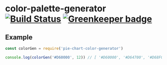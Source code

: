# color-palette-generator [![Build Status](https://travis-ci.org/tiborv/color-palette-generator.svg?branch=master)](https://travis-ci.org/tiborv/color-palette-generator) [![Greenkeeper badge](https://badges.greenkeeper.io/tiborv/color-palette-generator.svg?token=e2196b0ecb06015f7be45d5099b0aeaafb17ea7e477a202cc6b474559136f141&ts=1496660914912)](https://greenkeeper.io/)



## Example
```js
const colorGen = require('pie-chart-color-generator')

console.log(colorGen('#D60000', 12)) // [ '#D60000', '#D64700', '#D68F00', '#D6D600', '#8FD600', '#47D600', '#00D600', '#00D647', '#00D68F', '#00D6D6', '#008FD6', '#0047D6' ]

```

